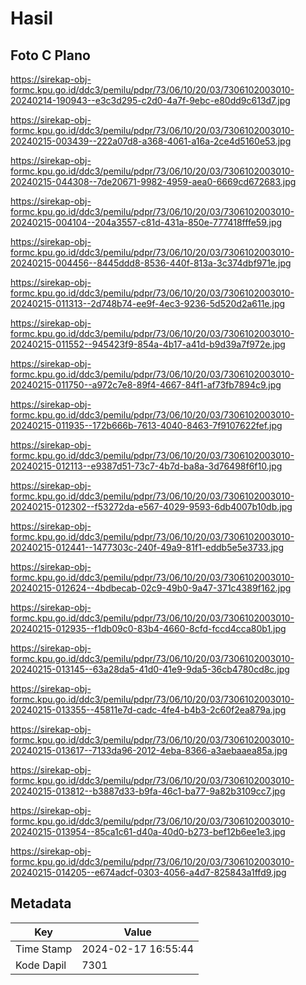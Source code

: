 # Hasil

## Foto C Plano

https://sirekap-obj-formc.kpu.go.id/ddc3/pemilu/pdpr/73/06/10/20/03/7306102003010-20240214-190943--e3c3d295-c2d0-4a7f-9ebc-e80dd9c613d7.jpg

https://sirekap-obj-formc.kpu.go.id/ddc3/pemilu/pdpr/73/06/10/20/03/7306102003010-20240215-003439--222a07d8-a368-4061-a16a-2ce4d5160e53.jpg

https://sirekap-obj-formc.kpu.go.id/ddc3/pemilu/pdpr/73/06/10/20/03/7306102003010-20240215-044308--7de20671-9982-4959-aea0-6669cd672683.jpg

https://sirekap-obj-formc.kpu.go.id/ddc3/pemilu/pdpr/73/06/10/20/03/7306102003010-20240215-004104--204a3557-c81d-431a-850e-777418fffe59.jpg

https://sirekap-obj-formc.kpu.go.id/ddc3/pemilu/pdpr/73/06/10/20/03/7306102003010-20240215-004456--8445ddd8-8536-440f-813a-3c374dbf971e.jpg

https://sirekap-obj-formc.kpu.go.id/ddc3/pemilu/pdpr/73/06/10/20/03/7306102003010-20240215-011313--2d748b74-ee9f-4ec3-9236-5d520d2a611e.jpg

https://sirekap-obj-formc.kpu.go.id/ddc3/pemilu/pdpr/73/06/10/20/03/7306102003010-20240215-011552--945423f9-854a-4b17-a41d-b9d39a7f972e.jpg

https://sirekap-obj-formc.kpu.go.id/ddc3/pemilu/pdpr/73/06/10/20/03/7306102003010-20240215-011750--a972c7e8-89f4-4667-84f1-af73fb7894c9.jpg

https://sirekap-obj-formc.kpu.go.id/ddc3/pemilu/pdpr/73/06/10/20/03/7306102003010-20240215-011935--172b666b-7613-4040-8463-7f9107622fef.jpg

https://sirekap-obj-formc.kpu.go.id/ddc3/pemilu/pdpr/73/06/10/20/03/7306102003010-20240215-012113--e9387d51-73c7-4b7d-ba8a-3d76498f6f10.jpg

https://sirekap-obj-formc.kpu.go.id/ddc3/pemilu/pdpr/73/06/10/20/03/7306102003010-20240215-012302--f53272da-e567-4029-9593-6db4007b10db.jpg

https://sirekap-obj-formc.kpu.go.id/ddc3/pemilu/pdpr/73/06/10/20/03/7306102003010-20240215-012441--1477303c-240f-49a9-81f1-eddb5e5e3733.jpg

https://sirekap-obj-formc.kpu.go.id/ddc3/pemilu/pdpr/73/06/10/20/03/7306102003010-20240215-012624--4bdbecab-02c9-49b0-9a47-371c4389f162.jpg

https://sirekap-obj-formc.kpu.go.id/ddc3/pemilu/pdpr/73/06/10/20/03/7306102003010-20240215-012935--f1db09c0-83b4-4660-8cfd-fccd4cca80b1.jpg

https://sirekap-obj-formc.kpu.go.id/ddc3/pemilu/pdpr/73/06/10/20/03/7306102003010-20240215-013145--63a28da5-41d0-41e9-9da5-36cb4780cd8c.jpg

https://sirekap-obj-formc.kpu.go.id/ddc3/pemilu/pdpr/73/06/10/20/03/7306102003010-20240215-013355--45811e7d-cadc-4fe4-b4b3-2c60f2ea879a.jpg

https://sirekap-obj-formc.kpu.go.id/ddc3/pemilu/pdpr/73/06/10/20/03/7306102003010-20240215-013617--7133da96-2012-4eba-8366-a3aebaaea85a.jpg

https://sirekap-obj-formc.kpu.go.id/ddc3/pemilu/pdpr/73/06/10/20/03/7306102003010-20240215-013812--b3887d33-b9fa-46c1-ba77-9a82b3109cc7.jpg

https://sirekap-obj-formc.kpu.go.id/ddc3/pemilu/pdpr/73/06/10/20/03/7306102003010-20240215-013954--85ca1c61-d40a-40d0-b273-bef12b6ee1e3.jpg

https://sirekap-obj-formc.kpu.go.id/ddc3/pemilu/pdpr/73/06/10/20/03/7306102003010-20240215-014205--e674adcf-0303-4056-a4d7-825843a1ffd9.jpg


## Metadata

| Key        | Value               |
| ---------- | ------------------- |
| Time Stamp | 2024-02-17 16:55:44 |
| Kode Dapil | 7301                |



